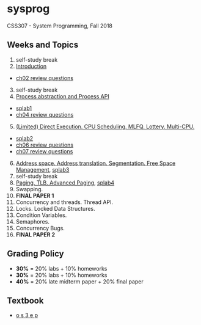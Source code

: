 # sysprog
CSS307 - System Programming, Fall 2018

## Weeks and Topics

1. self-study break
2. [Introduction](./week02)
* [ch02 review questions](https://github.com/sduclassroom/ch02intro)
3. self-study break
4. [Process abstraction and Process API](./week04)
* [splab1](https://github.com/sduclassroom/splab1)
* [ch04 review questions](https://github.com/sduclassroom/ch04process)
5. [(Limited) Direct Execution. CPU Scheduling. MLFQ. Lottery. Multi-CPU.](./week05)
* [splab2](https://github.com/sduclassroom/splab2)
* [ch06 review questions](https://github.com/sduclassroom/ch06lde)
* [ch07 review questions](https://github.com/sduclassroom/ch07sched)
6. [Address space. Address translation. Segmentation. Free Space Management](./week06), [splab3](https://github.com/sduclassroom/splab3) 
7. self-study break
8. [Paging. TLB. Advanced Paging](./week08), [splab4](https://github.com/sduclassroom/splab4)
9. Swapping.
10. __FINAL PAPER 1__
11. Concurrency and threads. Thread API.
12. Locks. Locked Data Structures.
13. Condition Variables.
14. Semaphores.
15. Concurrency Bugs.
16. __FINAL PAPER 2__

## Grading Policy

* **30%** = 20% labs + 10% homeworks
* **30%** = 20% labs + 10% homeworks
* **40%** = 20% late midterm paper + 20% final paper

## Textbook

* [o s 3 e p](http://www.ostep.org)
